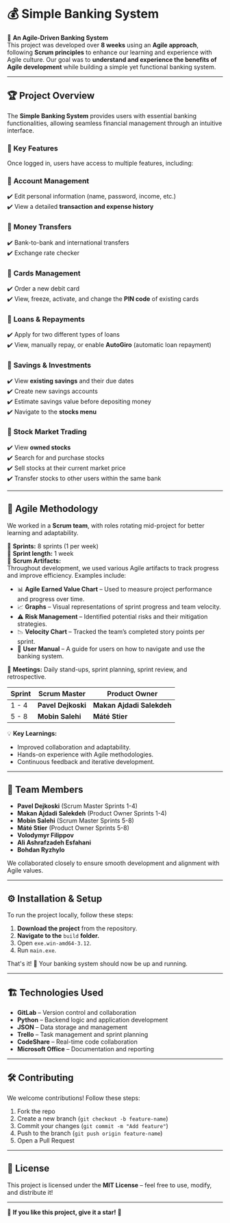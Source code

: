 # 💰 Simple Banking System  

🚀 **An Agile-Driven Banking System**  
This project was developed over **8 weeks** using an **Agile approach**, following **Scrum principles** to enhance our learning and experience with Agile culture. Our goal was to **understand and experience the benefits of Agile development** while building a simple yet functional banking system.  

---

## 🏆 Project Overview  
The **Simple Banking System** provides users with essential banking functionalities, allowing seamless financial management through an intuitive interface.  

### 🌟 Key Features  
Once logged in, users have access to multiple features, including:  

### 🔹 **Account Management**  
✔️ Edit personal information (name, password, income, etc.)  
✔️ View a detailed **transaction and expense history**  

### 🔹 **Money Transfers**  
✔️ Bank-to-bank and international transfers  
✔️ Exchange rate checker  

### 🔹 **Cards Management**  
✔️ Order a new debit card  
✔️ View, freeze, activate, and change the **PIN code** of existing cards  

### 🔹 **Loans & Repayments**  
✔️ Apply for two different types of loans  
✔️ View, manually repay, or enable **AutoGiro** (automatic loan repayment)  

### 🔹 **Savings & Investments**  
✔️ View **existing savings** and their due dates  
✔️ Create new savings accounts  
✔️ Estimate savings value before depositing money  
✔️ Navigate to the **stocks menu**  

### 🔹 **Stock Market Trading**  
✔️ View **owned stocks**  
✔️ Search for and purchase stocks  
✔️ Sell stocks at their current market price  
✔️ Transfer stocks to other users within the same bank  

---

## 🎯 Agile Methodology  
We worked in a **Scrum team**, with roles rotating mid-project for better learning and adaptability.  

🔄 **Sprints:** 8 sprints (1 per week)  
📅 **Sprint length:** 1 week  
📜 **Scrum Artifacts:**  
Throughout development, we used various Agile artifacts to track progress and improve efficiency. Examples include:  

- 📊 **Agile Earned Value Chart** – Used to measure project performance and progress over time.  
- 📈 **Graphs** – Visual representations of sprint progress and team velocity.  
- ⚠️ **Risk Management** – Identified potential risks and their mitigation strategies.  
- 📉 **Velocity Chart** – Tracked the team’s completed story points per sprint.  
- 📖 **User Manual** – A guide for users on how to navigate and use the banking system.  

🎯 **Meetings:** Daily stand-ups, sprint planning, sprint review, and retrospective.  

| Sprint | Scrum Master | Product Owner |
|--------|-------------|--------------|
| 1 - 4  | **Pavel Dejkoski** | **Makan Ajdadi Salekdeh** |
| 5 - 8  | **Mobin Salehi** | **Máté Stier** |

💡 **Key Learnings:**  
- Improved collaboration and adaptability.  
- Hands-on experience with Agile methodologies.  
- Continuous feedback and iterative development.  

---

## 👥 Team Members  
- **Pavel Dejkoski** (Scrum Master Sprints 1-4)  
- **Makan Ajdadi Salekdeh** (Product Owner Sprints 1-4)  
- **Mobin Salehi** (Scrum Master Sprints 5-8)  
- **Máté Stier** (Product Owner Sprints 5-8)  
- **Volodymyr Filippov**  
- **Ali Ashrafzadeh Esfahani**  
- **Bohdan Ryzhylo**  

We collaborated closely to ensure smooth development and alignment with Agile values.  

---

## ⚙️ Installation & Setup  
To run the project locally, follow these steps:  

1. **Download the project** from the repository.  
2. **Navigate to the** `build` **folder.**  
3. Open `exe.win-amd64-3.12`.  
4. Run `main.exe`.  

That's it! 🎉 Your banking system should now be up and running.  

---

## 🏗️ Technologies Used  
- **GitLab** – Version control and collaboration  
- **Python** – Backend logic and application development  
- **JSON** – Data storage and management  
- **Trello** – Task management and sprint planning  
- **CodeShare** – Real-time code collaboration  
- **Microsoft Office** – Documentation and reporting  

---

## 🛠️ Contributing  
We welcome contributions! Follow these steps:  

1. Fork the repo  
2. Create a new branch (`git checkout -b feature-name`)  
3. Commit your changes (`git commit -m "Add feature"`)  
4. Push to the branch (`git push origin feature-name`)  
5. Open a Pull Request  

---

## 📜 License  
This project is licensed under the **MIT License** – feel free to use, modify, and distribute it!  

---

🌟 **If you like this project, give it a star!** 🌟  
